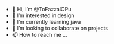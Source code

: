 - 👋 Hi, I’m @ToFazzalOPu
- 👀 I’m interested in design
- 🌱 I’m currently learning java
- 💞️ I’m looking to collaborate on projects
- 📫 How to reach me ...

<!---
ToFazzalOPu/ToFazzalOPu is a ✨ special ✨ repository because its `README.md` (this file) appears on your GitHub profile.
You can click the Preview link to take a look at your changes.
--->
